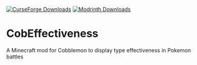 [![CurseForge Downloads](https://img.shields.io/curseforge/dt/1333024?logo=curseforge&logoColor=F16436&label=Downloads&color=F16436&link=https%3A%2F%2Fwww.curseforge.com%2Fminecraft%2Fmc-mods%2Fcobblemon-effectiveness)](https://www.curseforge.com/minecraft/mc-mods/cobblemon-effectiveness)
[![Modrinth Downloads](https://img.shields.io/modrinth/dt/mCT9ubLg?logo=modrinth&logoColor=00AF5C&label=Downloads&color=00AF5C&link=https%3A%2F%2Fmodrinth.com%2Fmod%2Fcobblemon-effectiveness)](https://modrinth.com/mod/cobblemon-effectiveness)

# CobEffectiveness
A Minecraft mod for Cobblemon to display type effectiveness in Pokemon battles
